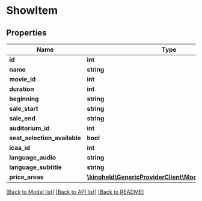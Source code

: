 # ShowItem

## Properties
Name | Type | Description | Notes
------------ | ------------- | ------------- | -------------
**id** | **int** |  | 
**name** | **string** |  | 
**movie_id** | **int** |  | 
**duration** | **int** |  | 
**beginning** | **string** |  | 
**sale_start** | **string** |  | 
**sale_end** | **string** |  | 
**auditorium_id** | **int** |  | 
**seat_selection_available** | **bool** |  | 
**icaa_id** | **int** |  | 
**language_audio** | **string** |  | 
**language_subtitle** | **string** |  | 
**price_areas** | [**\kinoheld\GenericProviderClient\Model\PriceAreaItem[]**](PriceAreaItem.md) |  | 

[[Back to Model list]](../README.md#documentation-for-models) [[Back to API list]](../README.md#documentation-for-api-endpoints) [[Back to README]](../README.md)

